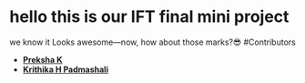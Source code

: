 # hello this is our IFT final mini project 
we know it Looks awesome—now, how about those marks?😎
#Contributors
- **[Preksha K](https://github.com/preksha2204)**
- **[Krithika H Padmashali](https://github.com/KrithikaPadmashali)**
